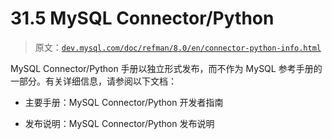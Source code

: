 # 31.5 MySQL Connector/Python

> 原文：[`dev.mysql.com/doc/refman/8.0/en/connector-python-info.html`](https://dev.mysql.com/doc/refman/8.0/en/connector-python-info.html)

MySQL Connector/Python 手册以独立形式发布，而不作为 MySQL 参考手册的一部分。有关详细信息，请参阅以下文档：

+   主要手册：MySQL Connector/Python 开发者指南

+   发布说明：MySQL Connector/Python 发布说明
